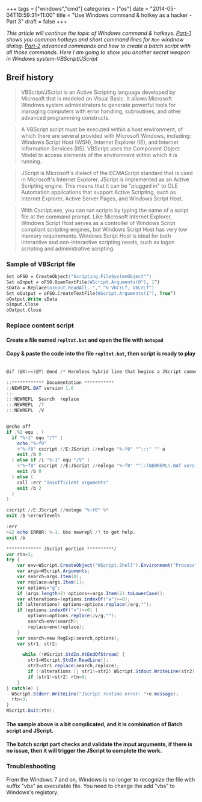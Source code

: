 +++
tags =  ["windows","cmd"]
categories = ["os"]
date = "2014-05-04T10:59:31+11:00"
title = "Use Windows command & hotkey as a hacker - Part 3"
draft = false
+++



*This article will continue the topic of Windows command & hotkeys. [Part-1](/blog/use-windows-command-hotkey-as-hacker-1) shows you common hotkeys and short command lines for `Run` windnow dialog. [Part-2](/os/use-windows-command-hotkey-as-hacker-2) advanced commands and how to create a batch script with all those commands. Here I am going to show you another secret weapon in Windows system-VBScript/JScript*

## Breif history

> VBScript/JScript is an Active Scripting language developed by Microsoft that is modeled on Visual Basic. It allows Microsoft Windows system administrators to generate powerful tools for managing computers with error handling, subroutines, and other advanced programming constructs. 

> A VBScript script must be executed within a host environment, of which there are several provided with Microsoft Windows, including: Windows Script Host (WSH), Internet Explorer (IE), and Internet Information Services (IIS). VBScript uses the Component Object Model to access elements of the environment within which it is running.

> JScript is Microsoft's dialect of the ECMAScript standard that is used in Microsoft's Internet Explorer. JScript is implemented as an Active Scripting engine. This means that it can be "plugged in" to OLE Automation applications that support Active Scripting, such as Internet Explorer, Active Server Pages, and Windows Script Host.

> With Cscript.exe, you can run scripts by typing the name of a script file at the command prompt. Like Microsoft Internet Explorer, Windows Script Host serves as a controller of Windows Script compliant scripting engines, but Windows Script Host has very low memory requirements. Windows Script Host is ideal for both interactive and non-interactive scripting needs, such as logon scripting and administrative scripting.


### Sample of VBScript file 

```ps
Set oFSO = CreateObject("Scripting.FileSystemObject"^)
Set oInput = oFSO.OpenTextFile(WScript.Arguments(0^), 1^)
sData = Replace(oInput.ReadAll, "," ^& VbCrLf, VbCrLf^)
Set oOutput = oFSO.CreateTextFile(WScript.Arguments(1^), True^)
oOutput.Write sData
oInput.Close
oOutput.Close

```

### Replace content script

#### Create a file named `repltxt.bat` and open the file with `Notepad`
#### Copy & paste the code into the file `repltxt.bat`, then script is ready to play


```powershell

@if (@X)==(@Y) @end /* Harmless hybrid line that begins a JScript comment

::************ Documentation ***********
::NEWREPL.BAT version 1.0
:::
:::NEWREPL  Search  replace
:::NEWREPL  /?
:::NEWREPL  /V


@echo off
if .%2 equ . (
  if "%~1" equ "/?" (
    echo."%~f0"
    <"%~f0" cscript //E:JScript //nologo "%~f0" "^:::" "" a
    exit /b 0
  ) else if /i "%~1" equ "/V" (
    <"%~f0" cscript //E:JScript //nologo "%~f0" "^::(NEWREPL\.BAT version)" "$1" a
    exit /b 0
  ) else (
    call :err "Insufficient arguments"
    exit /b 2
  )
)

cscript //E:JScript //nologo "%~f0" %*
exit /b %errorlevel%

:err
>&2 echo ERROR: %~1. Use newrepl /? to get help.
exit /b

************* JScript portion **********/
var rtn=1;
try {
    var env=WScript.CreateObject("WScript.Shell").Environment("Process");
    var args=WScript.Arguments;
    var search=args.Item(0);
    var replace=args.Item(1);
    var options="g";
    if (args.length>2) options+=args.Item(2).toLowerCase();
    var alterations=(options.indexOf("a")>=0);
    if (alterations) options=options.replace(/a/g,"");
    if (options.indexOf("v")>=0) {
        options=options.replace(/v/g,"");
        search=env(search);
        replace=env(replace);
    }
    var search=new RegExp(search,options);
    var str1, str2;

      while (!WScript.StdIn.AtEndOfStream) {
        str1=WScript.StdIn.ReadLine();
        str2=str1.replace(search,replace);
        if (!alterations || str1!=str2) WScript.Stdout.WriteLine(str2);
        if (str1!=str2) rtn=0;
    }
} catch(e) {
  WScript.Stderr.WriteLine("JScript runtime error: "+e.message);
  rtn=3;
}
WScript.Quit(rtn);

```

#### The sample above is a bit complicated, and it is combination of Batch script and JScript.
#### The batch script part checks and validate the input arguments, if there is no issue, then it will trigger the JScript to complete the work.   


### Troubleshooting

From the Windows 7 and on, Windows is no longer to recognize the file with suffix "vbs" as executable file. You need to change the add "vbs" to Windows's registory. 